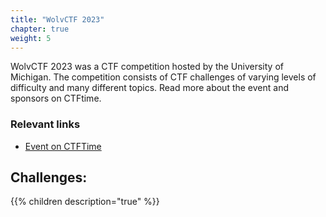 ```yaml
---
title: "WolvCTF 2023"
chapter: true
weight: 5
---
```


WolvCTF 2023 was a CTF competition hosted by the University of Michigan. The competition consists of CTF challenges of varying levels of difficulty and many different topics. Read more about the event and sponsors on CTFtime.

### Relevant links
- [Event on CTFTime](https://ctftime.org/event/1866)

## Challenges:
{{% children description="true" %}}

